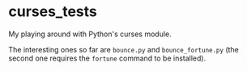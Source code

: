 curses_tests
============

My playing around with Python's curses module.

The interesting ones so far are `bounce.py` and `bounce_fortune.py` (the
second one requires the `fortune` command to be installed).
